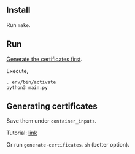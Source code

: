 ## Install

Run `make`.

## Run

[Generate the certificates first](#section-gen-certs).

Execute,

```shell
. env/bin/activate
python3 main.py
```

<a href='#section-gen-certs'></a>

## Generating certificates

Save them under `container_inputs`.

Tutorial: [link](https://github.com/Voyz/ibeam/wiki/TLS-Certificates-and-HTTPS#generating-certificates)

Or run `generate-certificates.sh` (better option).
